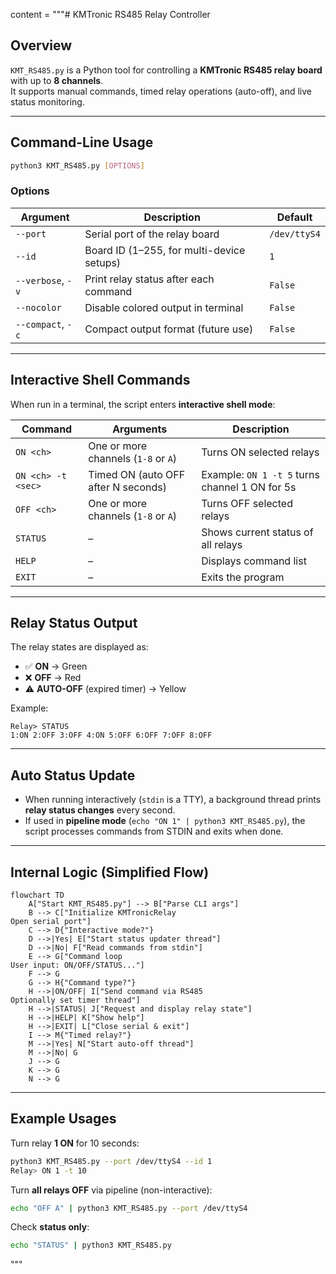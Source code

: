 content = """# KMTronic RS485 Relay Controller

## Overview
`KMT_RS485.py` is a Python tool for controlling a **KMTronic RS485 relay board** with up to **8 channels**.  
It supports manual commands, timed relay operations (auto-off), and live status monitoring.

---

## Command-Line Usage

```bash
python3 KMT_RS485.py [OPTIONS]
```

### Options

| Argument        | Description                                     | Default      |
|-----------------|-------------------------------------------------|--------------|
| `--port`        | Serial port of the relay board                  | `/dev/ttyS4` |
| `--id`          | Board ID (1–255, for multi-device setups)       | `1`          |
| `--verbose`, `-v` | Print relay status after each command         | `False`      |
| `--nocolor`     | Disable colored output in terminal              | `False`      |
| `--compact`, `-c` | Compact output format (future use)            | `False`      |

---

## Interactive Shell Commands

When run in a terminal, the script enters **interactive shell mode**:

| Command   | Arguments                | Description |
|-----------|--------------------------|-------------|
| `ON <ch>` | One or more channels (`1-8` or `A`) | Turns ON selected relays |
| `ON <ch> -t <sec>` | Timed ON (auto OFF after N seconds) | Example: `ON 1 -t 5` turns channel 1 ON for 5s |
| `OFF <ch>` | One or more channels (`1-8` or `A`) | Turns OFF selected relays |
| `STATUS`  | –                        | Shows current status of all relays |
| `HELP`    | –                        | Displays command list |
| `EXIT`    | –                        | Exits the program |

---

## Relay Status Output

The relay states are displayed as:

- ✅ **ON** → Green  
- ❌ **OFF** → Red  
- ⚠️ **AUTO-OFF** (expired timer) → Yellow  

Example:

```
Relay> STATUS
1:ON 2:OFF 3:OFF 4:ON 5:OFF 6:OFF 7:OFF 8:OFF
```

---

## Auto Status Update

- When running interactively (`stdin` is a TTY), a background thread prints **relay status changes** every second.  
- If used in **pipeline mode** (`echo "ON 1" | python3 KMT_RS485.py`), the script processes commands from STDIN and exits when done.

---

## Internal Logic (Simplified Flow)

```mermaid
flowchart TD
    A["Start KMT_RS485.py"] --> B["Parse CLI args"]
    B --> C["Initialize KMTronicRelay
Open serial port"]
    C --> D{"Interactive mode?"}
    D -->|Yes| E["Start status updater thread"]
    D -->|No| F["Read commands from stdin"]
    E --> G["Command loop
User input: ON/OFF/STATUS..."]
    F --> G
    G --> H{"Command type?"}
    H -->|ON/OFF| I["Send command via RS485
Optionally set timer thread"]
    H -->|STATUS| J["Request and display relay state"]
    H -->|HELP| K["Show help"]
    H -->|EXIT| L["Close serial & exit"]
    I --> M{"Timed relay?"}
    M -->|Yes| N["Start auto-off thread"]
    M -->|No| G
    J --> G
    K --> G
    N --> G
```

---

## Example Usages

Turn relay **1 ON** for 10 seconds:

```bash
python3 KMT_RS485.py --port /dev/ttyS4 --id 1
Relay> ON 1 -t 10
```

Turn **all relays OFF** via pipeline (non-interactive):

```bash
echo "OFF A" | python3 KMT_RS485.py --port /dev/ttyS4
```

Check **status only**:

```bash
echo "STATUS" | python3 KMT_RS485.py
```
"""
